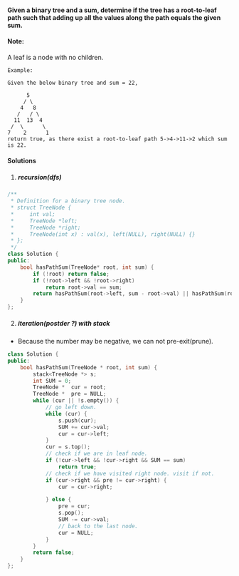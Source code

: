 #### Given a binary tree and a sum, determine if the tree has a root-to-leaf path such that adding up all the values along the path equals the given sum.

#### Note: 
A leaf is a node with no children.

```
Example:

Given the below binary tree and sum = 22,

      5
     / \
    4   8
   /   / \
  11  13  4
 /  \      \
7    2      1
return true, as there exist a root-to-leaf path 5->4->11->2 which sum is 22.
```

#### Solutions

1. ##### recursion(dfs)

```c++
/**
 * Definition for a binary tree node.
 * struct TreeNode {
 *     int val;
 *     TreeNode *left;
 *     TreeNode *right;
 *     TreeNode(int x) : val(x), left(NULL), right(NULL) {}
 * };
 */
class Solution {
public:
    bool hasPathSum(TreeNode* root, int sum) {
        if (!root) return false;
        if (!root->left && !root->right)
            return root->val == sum;
        return hasPathSum(root->left, sum - root->val) || hasPathSum(root->right, sum-root->val);
    }
};
```

2. ##### iteration(postder ?) with stack

- Because the number may be negative, we can not pre-exit(prune).

```c++
class Solution {
public:
    bool hasPathSum(TreeNode * root, int sum) {
        stack<TreeNode *> s;
        int SUM = 0;
        TreeNode *  cur = root;
        TreeNode *  pre = NULL;
        while (cur || !s.empty()) {
            // go left down.
            while (cur) {
                s.push(cur);
                SUM += cur->val;
                cur = cur->left;
            }
            cur = s.top();
            // check if we are in leaf node.
            if (!cur->left && !cur->right && SUM == sum)
                return true;
            // check if we have visited right node. visit if not.
            if (cur->right && pre != cur->right) {
                cur = cur->right;

            } else {
                pre = cur;
                s.pop();
                SUM -= cur->val;
                // back to the last node.
                cur = NULL;
            }
        }
        return false;
    }
};
```

